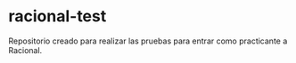 # racional-test
Repositorio creado para realizar las pruebas para entrar como practicante a Racional.

